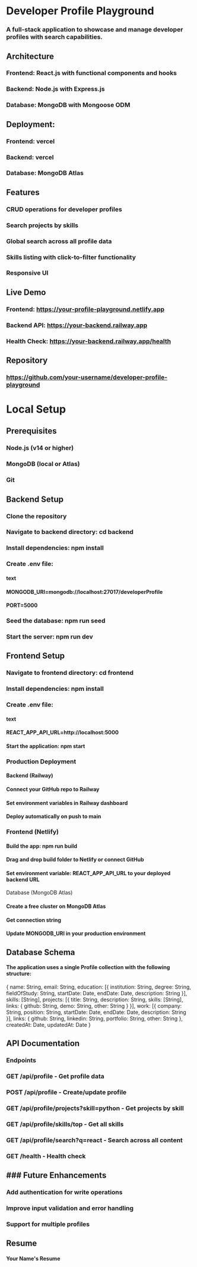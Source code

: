 # Developer Profile Playground

### A full-stack application to showcase and manage developer profiles with search capabilities.

## Architecture
### Frontend: React.js with functional components and hooks
### Backend: Node.js with Express.js
### Database: MongoDB with Mongoose ODM

## Deployment:

### Frontend: vercel
### Backend: vercel
### Database: MongoDB Atlas

## Features
### CRUD operations for developer profiles
### Search projects by skills
### Global search across all profile data
### Skills listing with click-to-filter functionality
### Responsive UI

## Live Demo
### Frontend: https://your-profile-playground.netlify.app

### Backend API: https://your-backend.railway.app

### Health Check: https://your-backend.railway.app/health

## Repository
### https://github.com/your-username/developer-profile-playground

# Local Setup
## Prerequisites
### Node.js (v14 or higher)

### MongoDB (local or Atlas)

### Git

## Backend Setup
### Clone the repository
### Navigate to backend directory: cd backend
### Install dependencies: npm install
### Create .env file:

#### text
#### MONGODB_URI=mongodb://localhost:27017/developerProfile
#### PORT=5000
### Seed the database: npm run seed

### Start the server: npm run dev

## Frontend Setup
### Navigate to frontend directory: cd frontend

### Install dependencies: npm install

### Create .env file:

#### text
#### REACT_APP_API_URL=http://localhost:5000
#### Start the application: npm start

### Production Deployment
#### Backend (Railway)
#### Connect your GitHub repo to Railway

#### Set environment variables in Railway dashboard

#### Deploy automatically on push to main

### Frontend (Netlify)
#### Build the app: npm run build

#### Drag and drop build folder to Netlify or connect GitHub

#### Set environment variable: REACT_APP_API_URL to your deployed backend URL

Database (MongoDB Atlas)
#### Create a free cluster on MongoDB Atlas

#### Get connection string

#### Update MONGODB_URI in your production environment

## Database Schema
#### The application uses a single Profile collection with the following structure:
 {
  name: String,
  email: String,
  education: [{
    institution: String,
    degree: String,
    fieldOfStudy: String,
    startDate: Date,
    endDate: Date,
    description: String
  }],
  skills: [String],
  projects: [{
    title: String,
    description: String,
    skills: [String],
    links: {
      github: String,
      demo: String,
      other: String
    }
  }],
  work: [{
    company: String,
    position: String,
    startDate: Date,
    endDate: Date,
    description: String
  }],
  links: {
    github: String,
    linkedin: String,
    portfolio: String,
    other: String
  },
  createdAt: Date,
  updatedAt: Date
}


## API Documentation
### Endpoints
### GET /api/profile - Get profile data

### POST /api/profile - Create/update profile

### GET /api/profile/projects?skill=python - Get projects by skill

### GET /api/profile/skills/top - Get all skills

### GET /api/profile/search?q=react - Search across all content

### GET /health - Health check

## ### Future Enhancements
### Add authentication for write operations

### Improve input validation and error handling

### Support for multiple profiles

## Resume
#### Your Name's Resume